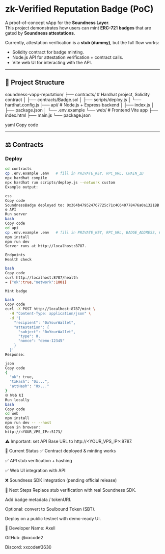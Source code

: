# zk-Verified Reputation Badge (PoC)

A proof-of-concept vApp for the **Soundness Layer**.  
This project demonstrates how users can mint **ERC-721 badges** that are gated by **Soundness attestations**.

Currently, attestation verification is a **stub (dummy)**, but the full flow works:
- Solidity contract for badge minting.
- Node.js API for attestation verification + contract calls.
- Vite web UI for interacting with the API.

---

## 📂 Project Structure
soundness-vapp-reputation/
├── contracts/ # Hardhat project, Solidity contract
│ ├── contracts/Badge.sol
│ ├── scripts/deploy.js
│ └── hardhat.config.js
├── api/ # Node.js + Express backend
│ ├── index.js
│ ├── package.json
│ └── .env.example
└── web/ # Frontend Vite app
├── index.html
├── main.js
└── package.json

yaml
Copy code

---

## ⚖️ Contracts
### Deploy
```bash
cd contracts
cp .env.example .env   # fill in PRIVATE_KEY, RPC_URL, CHAIN_ID
npx hardhat compile
npx hardhat run scripts/deploy.js --network custom
Example output:

css
Copy code
SoundnessBadge deployed to: 0x364b479524767725c71c4C640778476a0a1321BB
⚙️ API
Run server
bash
Copy code
cd api
cp .env.example .env   # fill in PRIVATE_KEY, RPC_URL, BADGE_ADDRESS, CHAIN_ID
npm install
npm run dev
Server runs at http://localhost:8787.

Endpoints
Health check

bash
Copy code
curl http://localhost:8787/health
→ {"ok":true,"network":1001}

Mint badge

bash
Copy code
curl -X POST http://localhost:8787/mint \
  -H "Content-Type: application/json" \
  -d '{
    "recipient": "0xYourWallet",
    "attestation": {
      "subject": "0xYourWallet",
      "type": 0,
      "nonce": "demo-12345"
    }
  }'
Response:

json
Copy code
{
  "ok": true,
  "txHash": "0x...",
  "attHash": "0x..."
}
🌐 Web UI
Run locally
bash
Copy code
cd web
npm install
npm run dev -- --host
Open in browser:
http://<YOUR_VPS_IP>:5173/
```
⚠️ Important: set API Base URL to http://<YOUR_VPS_IP>:8787.

📌 Current Status
✅ Contract deployed & minting works

✅ API stub verification + hashing

✅ Web UI integration with API

❌ Soundness SDK integration (pending official release)

🚀 Next Steps
Replace stub verification with real Soundness SDK.

Add badge metadata / tokenURI.

Optional: convert to Soulbound Token (SBT).

Deploy on a public testnet with demo-ready UI.

👤 Developer
Name: Axell

GitHub: @xxcode2

Discord: xxcode#3630
